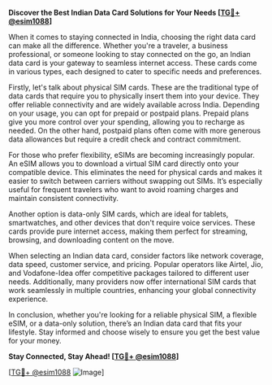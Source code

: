 **Discover the Best Indian Data Card Solutions for Your Needs [[TG💪+ @esim1088](https://t.me/s/esim1088)]**

When it comes to staying connected in India, choosing the right data card can make all the difference. Whether you're a traveler, a business professional, or someone looking to stay connected on the go, an Indian data card is your gateway to seamless internet access. These cards come in various types, each designed to cater to specific needs and preferences.

Firstly, let's talk about physical SIM cards. These are the traditional type of data cards that require you to physically insert them into your device. They offer reliable connectivity and are widely available across India. Depending on your usage, you can opt for prepaid or postpaid plans. Prepaid plans give you more control over your spending, allowing you to recharge as needed. On the other hand, postpaid plans often come with more generous data allowances but require a credit check and contract commitment.

For those who prefer flexibility, eSIMs are becoming increasingly popular. An eSIM allows you to download a virtual SIM card directly onto your compatible device. This eliminates the need for physical cards and makes it easier to switch between carriers without swapping out SIMs. It’s especially useful for frequent travelers who want to avoid roaming charges and maintain consistent connectivity.

Another option is data-only SIM cards, which are ideal for tablets, smartwatches, and other devices that don't require voice services. These cards provide pure internet access, making them perfect for streaming, browsing, and downloading content on the move.

When selecting an Indian data card, consider factors like network coverage, data speed, customer service, and pricing. Popular operators like Airtel, Jio, and Vodafone-Idea offer competitive packages tailored to different user needs. Additionally, many providers now offer international SIM cards that work seamlessly in multiple countries, enhancing your global connectivity experience.

In conclusion, whether you're looking for a reliable physical SIM, a flexible eSIM, or a data-only solution, there’s an Indian data card that fits your lifestyle. Stay informed and choose wisely to ensure you get the best value for your money. 

**Stay Connected, Stay Ahead! [[TG💪+ @esim1088](https://t.me/s/esim1088)]**

[[TG💪+ @esim1088](https://t.me/s/esim1088) ![Image](https://i.postimg.cc/Y0z9fWf4/image.png)]